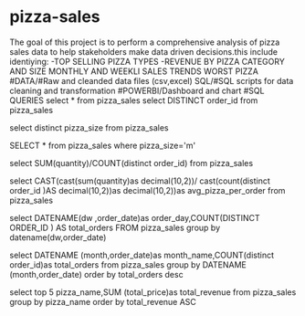 # pizza-sales
 The goal of this project is to perform a comprehensive analysis of pizza sales data to help stakeholders make data driven decisions.this include identiying:
 -TOP SELLING PIZZA TYPES
 -REVENUE BY PIZZA CATEGORY AND SIZE
 MONTHLY AND WEEKLI SALES TRENDS
 WORST PIZZA 
#DATA/#Raw and cleanded data files (csv,excel)
SQL/#SQL scripts for data cleaning and transformation
#POWERBI/Dashboard and chart 
#SQL QUERIES
select * from pizza_sales
select DISTINCT  order_id from pizza_sales

select distinct  pizza_size from  pizza_sales

SELECT * from pizza_sales where pizza_size='m' 

select SUM(quantity)/COUNT(distinct order_id) from pizza_sales

select CAST(cast(sum(quantity)as decimal(10,2))/
cast(count(distinct order_id )AS decimal(10,2))as decimal(10,2))as avg_pizza_per_order from pizza_sales


select DATENAME(dw ,order_date)as order_day,COUNT(DISTINCT ORDER_ID ) AS total_orders
FROM pizza_sales
group by datename(dw,order_date)

select DATENAME (month,order_date)as month_name,COUNT(distinct order_id)as total_orders
from pizza_sales
group by DATENAME (month,order_date)
order by total_orders desc

select top 5 pizza_name,SUM (total_price)as total_revenue from pizza_sales
group by pizza_name
order by total_revenue ASC
